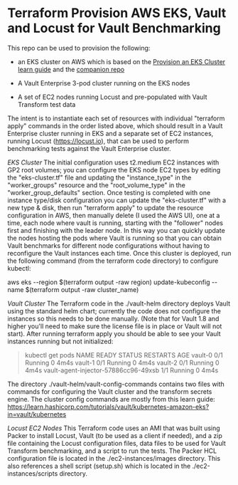 # Terraform Provision AWS EKS, Vault and Locust for Vault Benchmarking

This repo can be used to provision the following:

  - an EKS cluster on AWS which is based on the [Provision an EKS Cluster learn guide](https://learn.hashicorp.com/tutorials/terraform/eks) and the [companion repo](https://github.com/hashicorp/learn-terraform-provision-eks-cluster)  

  - A Vault Enterprise 3-pod cluster running on the EKS nodes

  - A set of EC2 nodes running Locust and pre-populated with Vault Transform test data

The intent is to instantiate each set of resources with individual "terraform apply" commands in the order listed above, which should result in a Vault Enterprise cluster running in EKS and a separate set of EC2 instances, running Locust (https://locust.io), that can be used to perform benchmarking tests against the Vault Enterprise cluster.  

*EKS Cluster*
The initial configuration uses t2.medium EC2 instances with GP2 root volumes; you can configure the EKS node EC2 types by editing the "eks-cluster.tf" file and updating the "instance_type" in the "worker_groups" resource and the "root_volume_type" in the "worker_group_defaults" section.  Once testing is completed with one instance type/disk configuration you can update the "eks-cluster.tf" with a new type & disk, then run "terraform apply" to update the resource configuration in AWS, then manually delete (I used the AWS UI), one at a time, each node where vault is running, starting with the "follower" nodes first and finishing with the leader node.  In this way you can quickly update the nodes hosting the pods where Vault is running so that you can obtain Vault benchmarks for different node configurations without having to reconfigure the Vault instances each time.  Once this cluster is deployed, run the following command (from the terraform code directory) to configure kubectl:

aws eks --region $(terraform output -raw region) update-kubeconfig --name $(terraform output -raw cluster_name)

*Vault Cluster*
The Terraform code in the ./vault-helm directory deploys Vault using the standard helm chart; currently the code does not configure the instances so this needs to be done manually.  (Note that for Vault 1.8 and higher you'll need to make sure the license file is in place or Vault will not start).  After running terraform apply you should be able to see your Vault instances running but not initialized:

>kubectl get pods
  NAME                                   READY   STATUS    RESTARTS   AGE
  vault-0                                0/1     Running   0          4m4s
  vault-1                                0/1     Running   0          4m4s
  vault-2                                0/1     Running   0          4m4s
  vault-agent-injector-57886cc96-49xsb   1/1     Running   0          4m4s

The directory ./vault-helm/vault-config-commands contains two files with commands for configuring the Vault cluster and the transform secrets engine. The cluster config commands are mostly from this learn guide:  https://learn.hashicorp.com/tutorials/vault/kubernetes-amazon-eks?in=vault/kubernetes

*Locust EC2 Nodes*
This Terraform code uses an AMI that was built using Packer to install Locust, Vault (to be used as a client if needed), and a zip file containing the Locust configuration files, data files to be used for Vault Transform benchmarking, and a script to run the tests.  The Packer HCL configuration file is located in the ./ec2-instances/images directory.  This also references a shell script (setup.sh) which is located in the ./ec2-instances/scripts directory.



